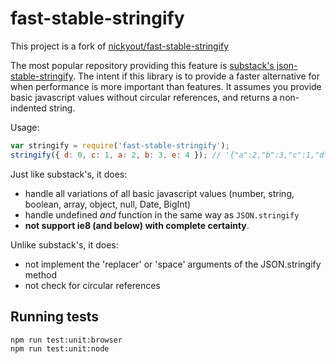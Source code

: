 # fast-stable-stringify

This project is a fork of [nickyout/fast-stable-stringify](https://github.com/nickyout/fast-stable-stringify)

The most popular repository providing this feature is [substack's json-stable-stringify](https://www.npmjs.com/package/json-stable-stringify). The intent if this library is to provide a faster alternative for when performance is more important than features. It assumes you provide basic javascript values without circular references, and returns a non-indented string.

Usage:

```javascript
var stringify = require('fast-stable-stringify');
stringify({ d: 0, c: 1, a: 2, b: 3, e: 4 }); // '{"a":2,"b":3,"c":1,"d":0,"e":4}'
```

Just like substack's, it does:

*   handle all variations of all basic javascript values (number, string, boolean, array, object, null, Date, BigInt)
*   handle undefined _and_ function in the same way as `JSON.stringify`
*   **not support ie8 (and below) with complete certainty**.

Unlike substack's, it does:

*   not implement the 'replacer' or 'space' arguments of the JSON.stringify method
*   not check for circular references


## Running tests

```
npm run test:unit:browser
npm run test:unit:node 
```